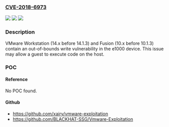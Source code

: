 ### [CVE-2018-6973](https://cve.mitre.org/cgi-bin/cvename.cgi?name=CVE-2018-6973)
![](https://img.shields.io/static/v1?label=Product&message=Fusion&color=blue)
![](https://img.shields.io/static/v1?label=Version&message=n%2Fa&color=blue)
![](https://img.shields.io/static/v1?label=Vulnerability&message=Out-of-bounds%20write%20vulnerability&color=brighgreen)

### Description

VMware Workstation (14.x before 14.1.3) and Fusion (10.x before 10.1.3) contain an out-of-bounds write vulnerability in the e1000 device. This issue may allow a guest to execute code on the host.

### POC

#### Reference
No POC found.

#### Github
- https://github.com/xairy/vmware-exploitation
- https://github.com/BLACKHAT-SSG/Vmware-Exploitation

